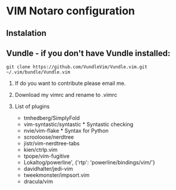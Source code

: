 # VIM Notaro configuration

## Instalation

## Vundle - if you don't have Vundle installed:

```
git clone https://github.com/VundleVim/Vundle.vim.git ~/.vim/bundle/Vundle.vim
```

1. If do you want to contribute please email me. 

2. Download my vimrc and rename to .vimrc

3. List of plugins
    - tmhedberg/SimplyFold
    - vim-syntastic/syntastic * Syntastic checking
    - nvie/vim-flake * Syntax for Python
    - scrooloose/nerdtree
    - jistr/vim-nerdtree-tabs
    - kien/ctrlp.vim
    - tpope/vim-fugitive
    - Lokaltog/powerline', {'rtp': 'powerline/bindings/vim/'}
    - davidhalter/jedi-vim
    - tweekmonster/impsort.vim
    - dracula/vim
